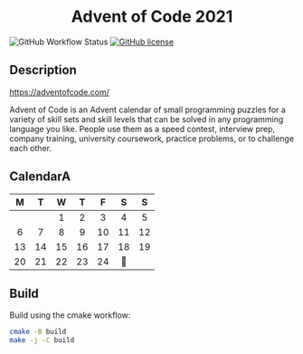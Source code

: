 <div align="center">    

# Advent of Code 2021

</div>

![GitHub Workflow Status](https://img.shields.io/github/workflow/status/lento234/advent2021/CMake)
[![GitHub license](https://img.shields.io/github/license/lento234/advent2021?color=blue)](https://github.com/lento234/advent2021/blob/main/LICENSE)

## Description

https://adventofcode.com/

Advent of Code is an Advent calendar of small programming puzzles for a variety of skill sets and skill levels that can be solved in any programming language you like. People use them as a speed contest, interview prep, company training, university coursework, practice problems, or to challenge each other. 

## CalendarA

|  M |  T |  W |  T |  F |  S |  S |
|:--:|:--:|:--:|:--:|:--:|:--:|:--:|
|    |    |  1 |  2 |  3 |  4 |  5 |
|  6 |  7 |  8 |  9 | 10 | 11 | 12 |
| 13 | 14 | 15 | 16 | 17 | 18 | 19 |
| 20 | 21 | 22 | 23 | 24 | 🎁 |    |

## Build

Build using the cmake workflow:

```bash
cmake -B build
make -j -C build
```
